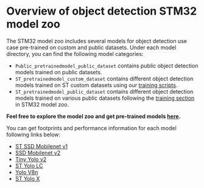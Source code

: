 # Overview of object detection STM32 model zoo


The STM32 model zoo includes several models for object detection use case pre-trained on custom and public datasets.
Under each model directory, you can find the following model categories:

- `Public_pretrainedmodel_public_dataset` contains public object detection models trained on public datasets.
- `ST_pretrainedmodel_custom_dataset` contains different object detection models trained on ST custom datasets using our [training scripts](../src/training). 
- `ST_pretrainedmodel_public_dataset` contains different object detection models trained on various public datasets following the [training section](./README_TRAINING.md) in STM32 model zoo.

**Feel free to explore the model zoo and get pre-trained models [here](https://github.com/STMicroelectronics/stm32ai-modelzoo/tree/master/object_detection/).**


You can get footprints and performance information for each model following links below:
- [ST SSD Mobilenet v1](https://github.com/STMicroelectronics/stm32ai-modelzoo/blob/master/object_detection/st_ssd_mobilenet_v1/README.md)
- [SSD Mobilenet v2](https://github.com/STMicroelectronics/stm32ai-modelzoo/blob/master/object_detection/ssd_mobilenet_v2_fpnlite/README.md)
- [Tiny Yolo v2](https://github.com/STMicroelectronics/stm32ai-modelzoo/blob/master/object_detection/tiny_yolo_v2/README.md)
- [ST Yolo LC](https://github.com/STMicroelectronics/stm32ai-modelzoo/blob/master/object_detection/st_yolo_lc_v1/README.md)
- [Yolo V8n](https://github.com/STMicroelectronics/stm32ai-modelzoo/blob/master/object_detection/yolov8n/README.md)
- [ST Yolo X](https://github.com/STMicroelectronics/stm32ai-modelzoo/blob/master/object_detection/st_yolo_x/README.md)

